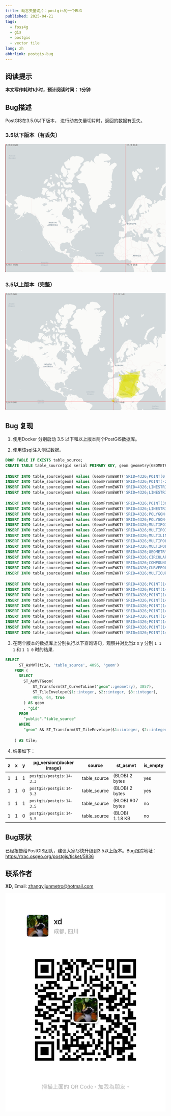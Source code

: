 ```yaml
---
title: 动态矢量切片：postgis的一个BUG
published: 2025-04-21
tags:
  - foss4g
  - gis
  - postgis
  - vector tile
lang: zh
abbrlink: postgis-bug
---
```


## 阅读提示

**本文写作耗时1小时，预计阅读时间： 1分钟**

## Bug描述
PostGIS在3.5.0以下版本， 进行动态矢量切片时，返回的数据有丢失。

### 3.5以下版本（有丢失）

![3.5以下版本](../../../../assets/1433.png)

### 3.5以上版本（完整）

![](../../../../assets/1435.png)

## Bug 复现

1. 使用Docker 分别启动 3.5 以下和以上版本两个PostGIS数据库。

2. 使用该sql注入测试数据。

```sql
DROP TABLE IF EXISTS table_source;
CREATE TABLE table_source(gid serial PRIMARY KEY, geom geometry(GEOMETRY, 4326));

INSERT INTO table_source(geom) values (GeomFromEWKT('SRID=4326;POINT(0 0)'));
INSERT INTO table_source(geom) values (GeomFromEWKT('SRID=4326;POINT(-2 2)'));
INSERT INTO table_source(geom) values (GeomFromEWKT('SRID=4326;LINESTRING(0 0, 1 1)'));
INSERT INTO table_source(geom) values (GeomFromEWKT('SRID=4326;LINESTRING(2 2, 3 3)'));

INSERT INTO table_source(geom) values (GeomFromEWKT('SRID=4326;POINT(30 10)'));
INSERT INTO table_source(geom) values (GeomFromEWKT('SRID=4326;LINESTRING(30 10, 10 30, 40 40)'));
INSERT INTO table_source(geom) values (GeomFromEWKT('SRID=4326;POLYGON((30 10, 40 40, 20 40, 10 20, 30 10))'));
INSERT INTO table_source(geom) values (GeomFromEWKT('SRID=4326;POLYGON((35 10, 45 45, 15 40, 10 20, 35 10),(20 30, 35 35, 30 20, 20 30))'));
INSERT INTO table_source(geom) values (GeomFromEWKT('SRID=4326;MULTIPOINT((10 40), (40 30), (20 20), (30 10))'));
INSERT INTO table_source(geom) values (GeomFromEWKT('SRID=4326;MULTIPOINT(10 40, 40 30, 20 20, 30 10)'));
INSERT INTO table_source(geom) values (GeomFromEWKT('SRID=4326;MULTILINESTRING((10 10, 20 20, 10 40),(40 40, 30 30, 40 20, 30 10))'));
INSERT INTO table_source(geom) values (GeomFromEWKT('SRID=4326;MULTIPOLYGON(((30 20, 45 40, 10 40, 30 20)),((15 5, 40 10, 10 20, 5 10, 15 5)))'));
INSERT INTO table_source(geom) values (GeomFromEWKT('SRID=4326;MULTIPOLYGON(((40 40, 20 45, 45 30, 40 40)),((20 35, 10 30, 10 10, 30 5, 45 20, 20 35),(30 20, 20 15, 20 25, 30 20)))'));
INSERT INTO table_source(geom) values (GeomFromEWKT('SRID=4326;GEOMETRYCOLLECTION(POINT(4 6),LINESTRING(4 6,7 10))'));
INSERT INTO table_source(geom) values (GeomFromEWKT('SRID=4326;CIRCULARSTRING(1 5, 6 2, 7 3)'));
INSERT INTO table_source(geom) values (GeomFromEWKT('SRID=4326;COMPOUNDCURVE(CIRCULARSTRING(0 0,1 1,1 0),(1 0,0 1))'));
INSERT INTO table_source(geom) values (GeomFromEWKT('SRID=4326;CURVEPOLYGON(CIRCULARSTRING(-2 0,-1 -1,0 0,1 -1,2 0,0 2,-2 0),(-1 0,0 0.5,1 0,0 1,-1 0))'));
INSERT INTO table_source(geom) values (GeomFromEWKT('SRID=4326;MULTICURVE((5 5,3 5,3 3,0 3),CIRCULARSTRING(0 0,2 1,2 2))'));

INSERT INTO table_source(geom) values (GeomFromEWKT('SRID=4326;POINT(142.84124343269863 11.927545216212339)'));
INSERT INTO table_source(geom) values (GeomFromEWKT('SRID=4326;POINT(142.84022627741408 11.926919775099435)'));
INSERT INTO table_source(geom) values (GeomFromEWKT('SRID=4326;POINT(142.84116724279622 11.926986082398354)'));
INSERT INTO table_source(geom) values (GeomFromEWKT('SRID=4326;POINT(142.84129834730146 11.926483025982757)'));
INSERT INTO table_source(geom) values (GeomFromEWKT('SRID=4326;POINT(142.84086326293937 11.92741281580712)'));
INSERT INTO table_source(geom) values (GeomFromEWKT('SRID=4326;POINT(142.84083973422645 11.927188724740008)'));
INSERT INTO table_source(geom) values (GeomFromEWKT('SRID=4326;POINT(142.8407405154705 11.92659842381238)'));
INSERT INTO table_source(geom) values (GeomFromEWKT('SRID=4326;POINT(142.84029057105903 11.92711170365923)'));
INSERT INTO table_source(geom) values (GeomFromEWKT('SRID=4326;POINT(142.8403402985401 11.927568375227375)'));
INSERT INTO table_source(geom) values (GeomFromEWKT('SRID=4326;POINT(142.84131509869133 11.92781306544329)'));
```

3. 在两个版本的数据库上分别执行以下查询语句，观察并对比当z x y 分别 `1 1 1` 和 `1 1 0` 时的结果.

```sql
SELECT
      ST_AsMVT(tile, 'table_source', 4096, 'geom')
    FROM (
      SELECT
        ST_AsMVTGeom(
            ST_Transform(ST_CurveToLine("geom"::geometry), 3857),
            ST_TileEnvelope($1::integer, $2::integer, $3::integer),
            4096, 64, true
        ) AS geom
        , "gid"
      FROM
        "public"."table_source"
      WHERE
        "geom" && ST_Transform(ST_TileEnvelope($1::integer, $2::integer, $3::integer, margin => 0.015625), 4326)
      
    ) AS tile;

```

4. 结果如下：

| z   | x   | y   | pg_version(docker image) | source       | st_asmvt         | is_empty |
| --- | --- | --- | ------------------------ | ------------ | ---------------- | -------- |
| 1   | 1   | 1   | `postgis/postgis:14-3.3` | table_source | (BLOB) 2 bytes   | yes      |
| 1   | 1   | 0   | `postgis/postgis:14-3.3` | table_source | (BLOB) 2 bytes   | yes      |
| 1   | 1   | 1   | `postgis/postgis:14-3.5` | table_source | (BLOB) 607 bytes | no       |
| 1   | 1   | 0   | `postgis/postgis:14-3.5` | table_source | (BLOB) 1.18 KB   | no       |



## Bug现状

已经报告给PostGIS团队，建议大家尽快升级到3.5以上版本。Bug跟踪地址：https://trac.osgeo.org/postgis/ticket/5836


## 联系作者 

**XD**, Email: zhangyijunmetro@hotmail.com 

![](../../../../assets/wechat.JPG)